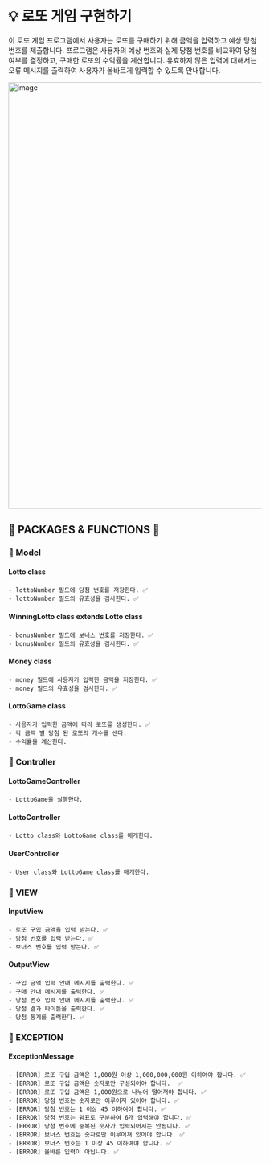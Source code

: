 # 💡 로또 게임 구현하기

이 로또 게임 프로그램에서 사용자는 로또를 구매하기 위해 금액을 입력하고 예상 당첨 번호를 제출합니다. 
프로그램은 사용자의 예상 번호와 실제 당첨 번호를 비교하여 당첨 여부를 결정하고, 구매한 로또의 수익률을 계산합니다. 
유효하지 않은 입력에 대해서는 오류 메시지를 출력하여 사용자가 올바르게 입력할 수 있도록 안내합니다.


<img width="850" alt="image" src="https://github.com/2021110806/java-lotto-6/assets/104808812/3155e05f-ea66-4cbc-a521-622eb14c2ba0">


## 📁 PACKAGES & FUNCTIONS 🔧
### 📌 Model
#### Lotto class
    - lottoNumber 필드에 당첨 번호를 저장한다. ✅
    - lottoNumber 필드의 유효성을 검사한다. ✅
#### WinningLotto class extends Lotto class
    - bonusNumber 필드에 보너스 번호를 저장한다. ✅
    - bonusNumber 필드의 유효성을 검사한다. ✅
#### Money class
    - money 필드에 사용자가 입력한 금액을 저장한다. ✅
    - money 필드의 유효성을 검사한다. ✅
#### LottoGame class
    - 사용자가 입력한 금액에 따라 로또를 생성한다. ✅
    - 각 금액 별 당첨 된 로또의 개수를 센다.
    - 수익률을 계산한다.
### 📌 Controller
#### LottoGameController
    - LottoGame을 실행한다.
#### LottoController
    - Lotto class와 LottoGame class를 매개한다.
#### UserController
    - User class와 LottoGame class를 매개한다.
### 📌 VIEW
#### InputView
    - 로또 구입 금액을 입력 받는다. ✅
    - 당첨 번호를 입력 받는다. ✅
    - 보너스 번호를 입력 받는다. ✅
#### OutputView
    - 구입 금액 입력 안내 메시지를 출력한다. ✅
    - 구매 안내 메시지를 출력한다. ✅
    - 당첨 번호 입력 안내 메시지를 출력한다. ✅
    - 당첨 결과 타이틀을 출력한다. ✅
    - 당첨 통계를 출력한다. ✅
### 📌 EXCEPTION
#### ExceptionMessage
    - [ERROR] 로또 구입 금액은 1,000원 이상 1,000,000,000원 이하여야 합니다. ✅
    - [ERROR] 로또 구입 금액은 숫자로만 구성되어야 합니다.  ✅
    - [ERROR] 로또 구입 금액은 1,000원으로 나누어 떨어져야 합니다. ✅ 
    - [ERROR] 당첨 번호는 숫자로만 이루어져 있어야 합니다. ✅
    - [ERROR] 당첨 번호는 1 이상 45 이하여야 합니다. ✅
    - [ERROR] 당첨 번호는 쉼표로 구분하여 6개 입력해야 합니다. ✅ 
    - [ERROR] 당첨 번호에 중복된 숫자가 입력되어서는 안됩니다. ✅
    - [ERROR] 보너스 번호는 숫자로만 이루어져 있어야 합니다. ✅
    - [ERROR] 보너스 번호는 1 이상 45 이하여야 합니다. ✅
    - [ERROR] 올바른 입력이 아닙니다. ✅
